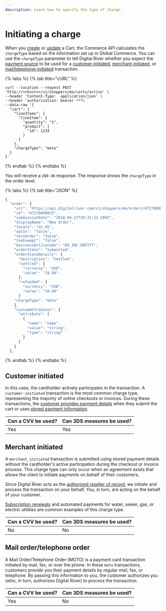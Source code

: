 ```yaml
---
description: Learn how to specify the type of charge.
---
```


# Initiating a charge

When you [create](https://www.digitalriver.com/docs/commerce-api-reference/#tag/Carts/paths/\~1v1\~1shoppers\~1me\~1carts\~1active/post) or [update](https://www.digitalriver.com/docs/commerce-api-reference/#tag/Carts/paths/\~1v1\~1shoppers\~1me\~1carts\~1active/post) a Cart, the Commerce API calculates the `chargeType` based on the information set up in Global Commerce. You can use the `chargeType` parameter to tell Digital River whether you expect the [payment source](../sources/) to be used for a [customer-initiated](initiating-a-charge.md#customer-initiated), [merchant-initiated](initiating-a-charge.md#merchant-initiated), or [mail/telephone-initiated](initiating-a-charge.md#mail-order-telephone-order) transaction.&#x20;

{% tabs %}
{% tab title="cURL" %}
```http
curl --location --request POST 'http://<<host>>/v1/shoppers/me/carts/active' \
--header 'Content-Type:  application/json' \
--header 'authorization: bearer ***\
--data-raw '{
  "cart": {
    "lineItems": {
      "lineItem": {
        "quantity": "2",
        "product": {
          "id": 1234
        }
      }
    },
    "chargeType": "moto"
  }
}'
```
{% endtab %}
{% endtabs %}

You will receive a `200 OK` response. The response shows the `chargeType` in the order level.&#x20;

{% tabs %}
{% tab title="JSON" %}
```javascript
{
  "order": {
    "uri": "https://api.digitalriver.com/v1/shoppers/me/orders/47278080023",
    "id": "47278080023",
    "submissionDate": "2018-04-27T20:31:13.109Z",
    "displayName": "New Order",
    "locale": "en_US",
    "optIn": "false",
    "testOrder": "false",
    "taxExempt": "false",
    "businessEntityCode": "DR_INC-ENTITY",
    "orderState": "Submitted",
    "orderStateDetails": {
      "description": "Settled",
      "settled": {
        "currency": "USD",
        "value": "19.99"
      },
      "refunded": {
        "currency": "USD",
        "value": "19.99"
      }
    "chargeType": "moto"    
    },
    "customAttributes": {
      "attribute": [
        {
          "name": "name",
          "value": "string",
          "type": "string"
        }
      ]
    }
  },
```
{% endtab %}
{% endtabs %}

## Customer initiated

In this case, the cardholder actively participates in the transaction. A `customer-initiated` transaction is the most common charge type, representing the majority of online checkouts or invoices. During these transactions, the [customer provides payment details](../sources/retrieving-sources.md) when they submit the cart or uses [stored payment information](../sources/retrieving-sources.md). &#x20;

| Can a CVV be used? | Can 3DS measures be used? |
| ------------------ | ------------------------- |
| Yes                | Yes                       |

## Merchant initiated

A `merchant_initiated`  transaction is submitted using stored payment details without the cardholder's active participation during the checkout or invoice process. This charge type can only occur when an agreement exists that allows the client to initiate payments on behalf of their customers.&#x20;

Since Digital River acts as the [authorized reseller of record](../../#working-with-digital-river), we initiate and process the transaction on your behalf. You, in turn, are acting on the behalf of your customer.

[Subscription renewals](../sources/retrieving-sources.md) and automated payments for water, sewer, gas, or electric utilities are common examples of this charge type.

| Can a CVV be used? | Can 3DS measures be used? |
| ------------------ | ------------------------- |
| No                 | No                        |

## Mail order/telephone order

A Mail Order/Telephone Order (MOTO) is a payment card transaction initiated by mail, fax, or over the phone.  In these `moto` transactions, customers provide you their payment details by regular mail, fax, or telephone. By passing this information to you, the customer authorizes you (who, in turn, authorizes Digital River) to process the transaction.&#x20;

| Can a CVV be used? | Can 3DS measures be used? |
| ------------------ | ------------------------- |
| Yes                | No                        |
